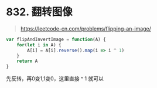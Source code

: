 # 832. 翻转图像

> https://leetcode-cn.com/problems/flipping-an-image/

```js
var flipAndInvertImage = function(A) {
    for(let i in A) {
        A[i] = A[i].reverse().map(i => i ^ 1)
    }
    return A
}
```

先反转，再0变1,1变0，这里直接 ^ 1 就可以
